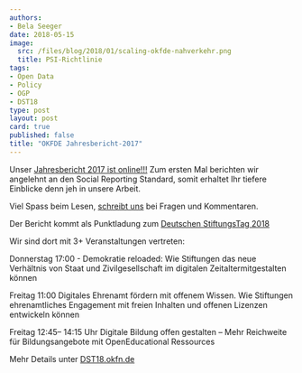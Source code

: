 ```yaml
---
authors: 
- Bela Seeger
date: 2018-05-15
image:
  src: /files/blog/2018/01/scaling-okfde-nahverkehr.png
  title: PSI-Richtlinie
tags:
- Open Data
- Policy
- OGP
- DST18
type: post
layout: post
card: true
published: false
title: "OKFDE Jahresbericht-2017" 
---
```


Unser [Jahresbericht 2017 ist online!!!](https://okfn.de/files/verein/OKFDE-Taetigkeitsbericht-2017.pdf)
Zum ersten Mal berichten wir angelehnt an den Social Reporting Standard, somit erhaltet Ihr tiefere Einblicke denn jeh in unsere Arbeit.  

Viel Spass beim Lesen, <a href="mailto:info@okfn.de">schreibt uns</a> bei Fragen und Kommentaren.


Der Bericht kommt als Punktladung zum [Deutschen StiftungsTag 2018](https://www.stiftungen.org/verband/was-wir-tun/vernetzungsangebote/deutscher-stiftungstag.html)

Wir sind dort mit 3+ Veranstaltungen vertreten:

Donnerstag 17:00 - Demokratie reloaded: Wie Stiftungen
das neue Verhältnis von Staat und Zivilgesellschaft im digitalen Zeitaltermitgestalten können

Freitag 11:00 Digitales Ehrenamt fördern mit offenem Wissen. Wie Stiftungen ehrenamtliches Engagement mit freien Inhalten und
offenen Lizenzen entwickeln können

Freitag 12:45– 14:15 Uhr Digitale Bildung offen gestalten – Mehr Reichweite für Bildungsangebote mit OpenEducational Ressources

Mehr Details unter [DST18.okfn.de](http://dst18.okfn.de)



